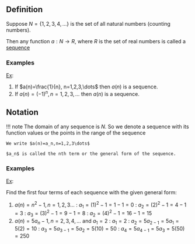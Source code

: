 ## Definition

Suppose $N=\{1,2,3,4,\dots\}$ is the set of all natural numbers (counting numbers).

Then any function $a:N\rightarrow R$, where $R$ is the set of real numbers is called a <u>sequence</u>

### Examples

<u>Ex</u>:

1. If $a(n)=\frac{1}{n}, n=1,2,3,\dots$ then $a(n)$ is a sequence.
2. If $a(n)=(-1)^n, n=1,2,3,\dots$ then $a(n)$ is a sequence.

## Notation

<!-- prettier-ignore -->
!!! note
    The domain of any sequence is $N$. So we denote a sequence with its function values or the points in the
    range of the sequence

    We write $a(n)=a_n,n=1,2,3\dots$

    $a_n$ is called the nth term or the general form of the sequence.

### Examples

<u>Ex</u>:

Find the first four terms of each sequence with the given general form:

1. $a(n)=n^2-1,n=1,2,3\dots$
   : $a_1=(1)^2-1=1-1=0$
   : $a_2=(2)^2-1=4-1=3$
   : $a_3=(3)^2-1=9-1=8$
   : $a_2=(4)^2-1=16-1=15$
2. $a(n)=5a_n-1,n=2,3,4,\dots$ and $a_1=2$
   : $a_1=2$
   : $a_2=5a_{2-1}=5a_1=5(2)=10$
   : $a_3=5a_{3-1}=5a_2=5(10)=50$
   : $a_4=5a_{4-1}=5a_3=5(50)=250$
